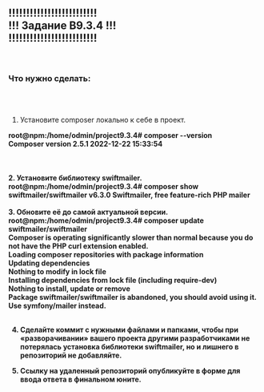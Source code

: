 <h2>
!!!!!!!!!!!!!!!!!!!!!!!!! <br>
!!!   Задание B9.3.4  !!! <br>
!!!!!!!!!!!!!!!!!!!!!!!!! <br>
</h2><br>
<h3>Что нужно сделать:</h3><br><br>

1. Установите composer локально к себе в проект.<br>
<b>
root@npm:/home/odmin/project9.3.4# composer --version<br>
Composer version 2.5.1 2022-12-22 15:33:54<br>
</br><br><br>
2. Установите библиотеку swiftmailer.<br>
<b>
root@npm:/home/odmin/project9.3.4# composer show<br>
swiftmailer/swiftmailer          v6.3.0  Swiftmailer, free feature-rich PHP mailer<br>
</b> <br>
3. Обновите её до самой актуальной версии.<br>
<b>
root@npm:/home/odmin/project9.3.4# composer update swiftmailer/swiftmailer <br>
Composer is operating significantly slower than normal because you do not have the PHP curl extension enabled. <br>
Loading composer repositories with package information<br>
Updating dependencies<br>
Nothing to modify in lock file<br>
Installing dependencies from lock file (including require-dev)<br>
Nothing to install, update or remove<br>
Package swiftmailer/swiftmailer is abandoned, you should avoid using it. Use symfony/mailer instead.</b><br><br>

4. Сделайте коммит с нужными файлами и папками, чтобы при «разворачивании» вашего проекта другими разработчиками не потерялась установка библиотеки swiftmailer, но и лишнего в репозиторий не добавляйте.

5. Ссылку на удаленный репозиторий опубликуйте в форме для ввода ответа в финальном юните.
